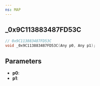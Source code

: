 ```yaml
---
ns: MAP
---
```

## _0x9C113883487FD53C

```c
// 0x9C113883487FD53C
void _0x9C113883487FD53C(Any p0, Any p1);
```

## Parameters
* **p0**:
* **p1**:
